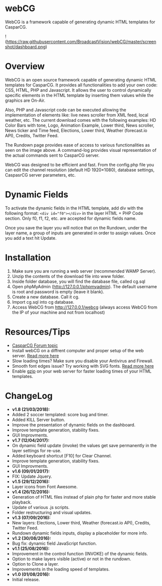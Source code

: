 # webCG
WebCG is a framework capable of generating dynamic HTML templates for CasparCG.

!(https://raw.githubusercontent.com/BroadcastVision/webCG/master/screenshot/dashboard.png)

# Overview

WebCG is an open source framework capable of generating dynamic HTML templates for CasparCG. It provides all functionalities to add your own code: CSS, HTML, PHP and Javascript. It allows the user to control dynamically specific elements in the HTML template by inserting them values while the graphics are On-Air.

Also, PHP and Javascript code can be executed allowing the implementation of elements like: live news scroller from XML feed, local weather, etc. The current download comes with the following examples: HD Color Bars with tone, Logo, Animation Example, Lower third, News scroller, News ticker and Time feed, Elections, Lower third, Weather (forecast.io API), Credits, Twitter Feed.

The Rundown page provides ease of access to various functionalities as seen on the image above. A command-log provides visual representation of the actual commands sent to CasparCG server.

WebCG was designed to be efficient and fast. From the config.php file you can edit the channel resolution (default HD 1920×1080), database settings, CaspasrCG server parameters, etc.

# Dynamic Fields

To activate the dynamic fields in the HTML template, add div with the following format: ```<div id="f0"></div>``` in the layer HTML + PHP Code section. Only f0, f1, f2, etc. are accepted for dynamic fields name.

Once you save the layer you will notice that on the Rundown, under the layer name, a group of inputs are generated in order to assign values. Once you add a text hit Update.

# Installation
1. Make sure you are running a web server (recommended WAMP Server).
2. Unzip the contents of the download file into www folder.
3. Inside folder database, you will find the database file, called cg.sql
4. Open phpMyAdmin (http://127.0.0.1/phpmyadmin). The default username is root and password is empty (leave it blank).
5. Create a new database. Call it cg.
6. Import cg.sql into cg database.
7. Access WebCG from http://127.0.0.1/webcg (always access WebCG from the IP of your machine and not from localhost)

# Resources/Tips
* [CasparCG Forum topic](http://casparcg.com/forum/viewtopic.php?f=9&t=3938)
* Install webCG on a diffrent computer and proper setup of the web server. [Read more here](http://casparcg.com/forum/viewtopic.php?f=9&t=3938#p27194)
* Slow loading times? Make sure you disable your Antivirus and Firewall.
* Smooth font edges issue? Try working with SVG fonts. [Read more here](http://nimbupani.com/about-fonts-in-svg.html)
* Enable [gzip](https://www.gnu.org/software/gzip/) on your web server for faster loading times of your HTML templates.

# ChangeLog
* **v1.8 (21/03/2018):**
* Added 2 soccer templated: score bug and timer.
* Added KILL Server button.
* Improve the presentation of dynamic fields on the dashboard.
* Improve template generation, stability fixes.
* GUI Improvments.
* **v1.7 (12/04/2017):**
* On dynamic field update (invoke) the values get save permanently in the layer settings for re-use.
* Added keyboard shortcut [F10] for Clear Channel.
* Improve template generation, stability fixes.
* GUI Improvments.
* **v1.6 (09/01/2017):**
* FIX: Update Jquery.
* **v1.5 (29/12/2016):**
* Layer icons from Font Awesome.
* **v1.4 (26/12/2016):**
* Generation of HTML files instead of plain php for faster and more stable playback.
* Update of various .js scripts.
* Folder restructuring and visual updates.
* **v1.3 (07/09/2016):**
* New layers: Elections, Lower third, Weather (forecast.io API), Credits, Twitter Feed.
* Rundown dynamic fields inputs, display a placeholder for more info.
* **v1.2 (30/08/2016):**
* Bug fix: dynamic field JavaScript function.
* **v1.1 (25/08/2016):**
* Improvement in the control function (INVOKE) of the dynamic fields.
* Option to make layers visible (active) or not in the rundown.
* Option to Clone a layer.
* Improvements in the loading speed of templates.
* **v1.0 (01/08/2016):**
* Initial release.
